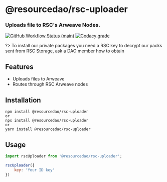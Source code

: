 <!-- omit in toc -->
# @resourcedao/rsc-uploader
### Uploads file to RSC's Arweave Nodes.

[![GitHub Workflow Status (main)](https://img.shields.io/github/workflow/status/jhildenbiddle/docsify-plugin-runkit/Build/main?label=checks&style=flat-square)]()
[![Codacy grade](https://img.shields.io/codacy/grade/e9c2a9504211450ab39e0d72a1158a47.svg?style=flat-square)]()

?> To install our private packages you need a RSC key to decrypt our packs sent from RSC Storage, ask a DAO member how to obtain

<!-- omit in toc -->

## Features
- Uploads files to Arweave
- Routes through RSC Arweave nodes

## Installation

```terminal
npm install @resourcedao/rsc-uploader
or
npx install @resourcedao/rsc-uploader
or
yarn install @resourcedao/rsc-uploader
```

## Usage

```javascript
import rscUploader from '@resourcedao/rsc-uploader';

rscUploader({
    key: 'Your ID key'
})

```

<script async defer src="https://buttons.github.io/buttons.js"></script>